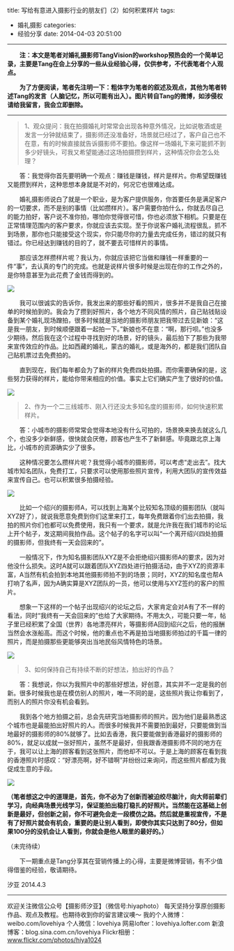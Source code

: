 title: 写给有意进入摄影行业的朋友们（2）如何积累样片
tags:
  - 婚礼摄影
categories:
  - 经验分享
date: 2014-04-03 20:51:00
---
　　**注：本文是笔者对婚礼摄影师TangVision的workshop预热会的一个简单记录，主要是Tang在会上分享的一些从业经验心得，仅供参考，不代表笔者个人观点。**

　　**为了方便阅读，笔者先注明一下：粗体字为笔者的叙述及观点，其他为笔者转述Tang的发言（人脑记忆，所以可能有出入）。图片转自Tang的微博，如涉侵权请给我留言，我会立即删除。**
  
  ------------------------
  
> 1、观众提问：我在拍摄婚礼时常常会出现各种意外情况，比如说敬酒或是发言一分钟就结束了，摄影师还没准备好，场景就已经过了，客户自己也不在意，有的时候直接就告诉摄影师不要拍。像这样一场婚礼下来可能抓不到多少好镜头，可我又希望能通过这场拍摄攒到样片，这种情况你会怎么处理？

　　答：我觉得你首先要明确一个观点：赚钱是赚钱，样片是样片。你希望既赚钱又能攒到样片，这种思想本身就是不对的，何况它也很难达成。

　　婚礼摄影师说白了就是一个职业，是为客户提供服务，你首要任务是满足客户的一切要求，而不是别的事情（比如攒样片）。客户需要你拍什么，你就去尽自己的能力拍好，客户说不准你拍，哪怕你觉得很可惜，你也必须放下相机。只要是在正常情理范围内的客户要求，你就应该去实现。至于你说客户婚礼流程很乱，抓不到场景，那你也只能接受这个现实，你只能尽你的力量去完成任务，错过的就只有错过。你已经达到赚钱的目的了，就不要去可惜样片的事情。

　　那应该怎样攒样片呢？我认为，你就应该把它当做和赚钱一样重要的一件“事”，去认真的专门的完成。也就是说样片很多时候是出现在你的工作之外的，是你特意甚至为此花费了金钱而得到的。

![](http://mmbiz.qpic.cn/mmbiz/xBmfrfspdrzGK80LI71zeoystBpWRWu4KQkcZ4Y9PIDdcDl1A3cEvyYqtPqn4uJu2xuHtjiaFL576egmmwKibd0A/0)

　　我可以很诚实的告诉你，我发出来的那些好看的照片，很多并不是我自己在接单的时候拍到的。我会为了攒到好照片，各个地方不同风情的照片，自己贴钱贴设备到某个婚礼现场蹭拍，很多时候就是当地的摄影师朋友把我带过去见新娘：“这是我一朋友，到时候顺便跟着一起拍一下。”新娘也不在意：“啊，那行呗。”也没多少期待。然后我在这个过程中寻找到好的场景，好的镜头，最后拍下了那些为我带来宣传效应的作品。比如西藏的婚礼，蒙古的婚礼，或是海外的，都是我们团队自己贴机票过去免费拍的。

　　直到现在，我们每年都会为了新的样片免费四处拍摄。而你需要确保的是，这些努力获得的样片，能给你带来相应的价值。事实上它们确实产生了很好的价值。

![](http://mmbiz.qpic.cn/mmbiz/xBmfrfspdrzGK80LI71zeoystBpWRWu4G3Y6YZ0uqZFwXQzh6ywPlVicqI7o6AlXNNzKIyPTcTsyevqZdNbg7Og/0)

>2、作为一个二三线城市、刚入行还没太多知名度的摄影师，如何快速积累样片。

　　答：小城市的摄影师常常会觉得本地没有什么可拍的，场景换来换去就这么几个，也没多少新鲜感，很快就会厌倦，顾客也产生不了新鲜感。毕竟跟北京上海比，小城市的资源确实少了很多。

　　这种情况要怎么攒样片呢？我觉得小城市的摄影师，可以考虑“走出去”。找大城市知名团队，免费打工，只要求可以使用那些照片宣传，利用大团队的宣传效益来宣传自己。也可以积累很多拍摄经验。

![](http://mmbiz.qpic.cn/mmbiz/xBmfrfspdrzGK80LI71zeoystBpWRWu4IJkibrPow3Czicvk3ZnHNe64esuXlWjxiaRTrHlMiamLBRlXSiagXGr4B4A/0)

　　比如一个绍兴的摄影师A，可以找到上海某个比较知名顶级的摄影团队（就叫XYZ好了），就说我愿意免费到你们这里来打工，每年免费跟着你们出去拍摄，我拍的照片你们也都可以免费使用，我只有一个要求，就是允许我在我们城市的论坛上开个帖子，发这期间我拍作品。这个帖子的名字可以叫“一个离开绍兴四处拍摄的摄影师，但我终有一天会回来的”。

　　一般情况下，作为知名摄影团队XYZ是不会拒绝绍兴摄影师A的要求，因为对他没什么损失。这时A就可以跟着团队XYZ四处进行拍摄活动，由于XYZ的资源丰富，A当然有机会拍到本地其他摄影师拍不到的场景；同时，XYZ的知名度也帮A打响了名声，因为A确实算是XYZ团队的一员，他可以使用与XYZ签约的客户的照片。

　　想象一下这样的一个帖子出现绍兴的论坛之后，大家肯定会对A有了不一样的看法，同时“我终有一天会回来的”也给了大家期待。不用太久，可能只要一年，帖子里已经积累了全国（世界）各地漂亮样片，等摄影师A回到绍兴之后，他的报酬当然会水涨船高。而这个时候，他的重点也不再是拍当地摄影师拍过的千篇一律的照片，而是拍摄那些更能够突出当地民俗风情特色的场景。

![](http://mmbiz.qpic.cn/mmbiz/xBmfrfspdrzGK80LI71zeoystBpWRWu4PcXicAqEURiaXWykoZl80Aia5sjkiaSBM1h46JXnI3UY5aSU9qBAclnwGg/0)

>3、如何保持自己有持续不断的好想法，拍出好的作品？

　　答：我想说，你以为我照片中的那些好想法，好创意，其实并不一定是我的创新。很多时候我也是在模仿别人的照片，唯一不同的是，这些照片我让你看到了，而别人的照片你没有机会看到。

　　我到各个地方拍摄之前，总会先研究当地摄影师的照片。因为他们是最熟悉这个城市也是最能拍出好照片的人。而很多时候我并不需要拍到最好，只要能做到当地最好的摄影师的80%就够了。比如去香港，我只要能做到香港最好的摄影师的80%，就足以成就一张好照片，虽然不是最好，但我跟香港摄影师不同的地方在于，我可以让上海的顾客看到这张照片，而他却不可以。于是上海的顾客在看到我的香港照片时感叹：“好漂亮啊，好不错啊”并纷纷过来询问，而这些照片都成为我促成生意的手段。

![](http://mmbiz.qpic.cn/mmbiz/xBmfrfspdrzGK80LI71zeoystBpWRWu487hcaXSqkLnia0fjYEpZ2LJ59ocYTmrfyfZurTSekABJkwr6g29cD2w/0)

**（笔者想这之中的道理是，首先，你不必为了创新而被迫绞尽脑汁，向大师前辈们学习，向经典场景光线学习，保证能拍出稳打稳扎的好照片。当然能在这基础上创新是最好，但创新之前，你不可避免会走一段模仿之路。然后就是重视宣传，不是有了好照片就会有机会，重要的是让别人看到，即使你其实只达到了80分，但如果100分的没机会让人看到，你就会是他人眼里的最好的。）**



（未完待续）

　　下一期重点是Tang分享其在营销传播上的心得，主要是微博营销，有不少值得借鉴的经验，敬请期待。
　　

汐亚
2014.4.3

---------------
欢迎关注微信公众号【摄影师汐亚】（微信号:hiyaphoto）
每天坚持分享原创摄影作品、观点及教程。也期待收到你的留言建议噢～
我的个人微博：weibo.com/lovehiya
个人微信：lovehiya
网易lofter：lovehiya.lofter.com
新浪博客：blog.sina.com.cn/lovehiya
Flickr相册：www.flickr.com/photos/hiya1024